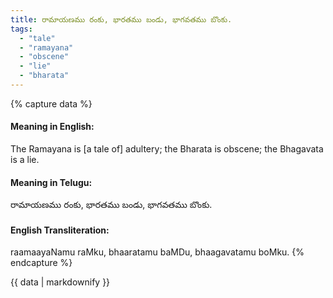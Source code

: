 ```yaml
---
title: రామాయణము రంకు, భారతము బండు, భాగవతము బొంకు.
tags:
  - "tale"
  - "ramayana"
  - "obscene"
  - "lie"
  - "bharata"
---
```


{% capture data %}
#### Meaning in English:
The Ramayana is [a tale of] adultery; the Bharata is obscene; the Bhagavata is a lie.

#### Meaning in Telugu:
రామాయణము రంకు, భారతము బండు, భాగవతము బొంకు.

#### English Transliteration:
raamaayaNamu raMku, bhaaratamu baMDu, bhaagavatamu boMku.
{% endcapture %}

<div class="notice">{{ data | markdownify }}</div>

